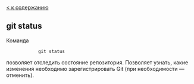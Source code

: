 [< к содержанию](./readme.md)

## git status

Команда
```bash=
            git status
```
позволяет отследить состояние репозитория. Позволяет узнать, какие изменения необходимо зарегистрировать Git (при необходимости — отменить).